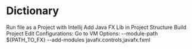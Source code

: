 # Dictionary

Run file as a Project with Intellij
Add Java FX Lib in Project Structure
Build Project
Edit Configurations: Go to VM Options: --module-path ${PATH_TO_FX} --add-modules javafx.controls,javafx.fxml
